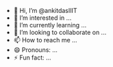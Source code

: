 - 👋 Hi, I’m @ankitdasIIIT
- 👀 I’m interested in ...
- 🌱 I’m currently learning ...
- 💞️ I’m looking to collaborate on ...
- 📫 How to reach me ...
- 😄 Pronouns: ...
- ⚡ Fun fact: ...

<!---
ankitdasIIIT/ankitdasIIIT is a ✨ special ✨ repository because its `README.md` (this file) appears on your GitHub profile.
You can click the Preview link to take a look at your changes.
--->
